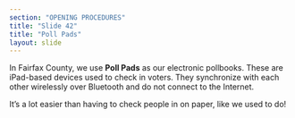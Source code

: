 ```yaml
---
section: "OPENING PROCEDURES"
title: "Slide 42"
title: "Poll Pads"
layout: slide
---
```


In Fairfax County, we use **Poll Pads** as our electronic pollbooks. These are iPad-based devices used to check in voters. They synchronize with each other wirelessly over Bluetooth and do not connect to the Internet.

It’s a lot easier than having to check people in on paper, like we used to do!
